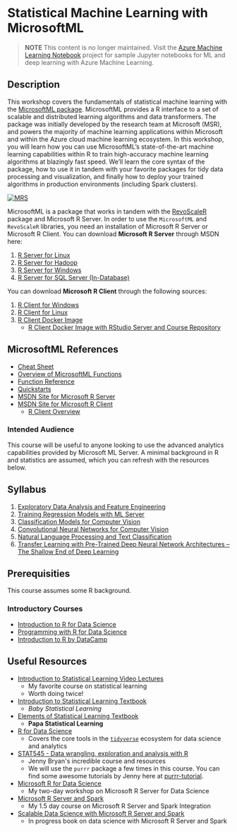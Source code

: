 Statistical Machine Learning with MicrosoftML
===============================================

> **NOTE** This content is no longer maintained. Visit the [Azure Machine Learning Notebook](https://github.com/Azure/MachineLearningNotebooks) project for sample Jupyter notebooks for ML and deep learning with Azure Machine Learning.

## Description

This workshop covers the fundamentals of statistical machine learning with the [MicrosoftML package](https://msdn.microsoft.com/en-us/microsoft-r/microsoftml-introduction). MicrosoftML provides a R interface to a set of scalable and distributed learning algorithms and data transformers. The package was initially developed by the research team at Microsoft (MSR), and powers the majority of machine learning applications within Microsoft and within the Azure cloud machine learning ecosystem. In this workshop, you will learn how you can use MicrosoftML’s state-of-the-art machine learning capabilities within R to train high-accuracy machine learning algorithms at blazingly fast speed. We’ll learn the core syntax of the package, how to use it in tandem with your favorite packages for tidy data processing and visualization, and finally how to deploy your trained algorithms in production environments (including Spark clusters).

[![MRS](https://img.youtube.com/vi/arskgQaKlVs/0.jpg)](https://www.youtube.com/watch?v=arskgQaKlVs)

MicrosoftML is a package that works in tandem with the [RevoScaleR](https://msdn.microsoft.com/en-us/microsoft-r/scaler-getting-started) package and Microsoft R Server. In order to use the `MicrosoftML` and `RevoScaleR` libraries, you need an installation of Microsoft R Server or Microsoft R Client. You can download **Microsoft R Server** through MSDN here: 

1. [R Server for Linux](https://msdn.microsoft.com/en-us/microsoft-r/rserver-install-linux-server)
2. [R Server for Hadoop](https://msdn.microsoft.com/en-us/microsoft-r/rserver-install-hadoop)
3. [R Server for Windows](https://msdn.microsoft.com/en-us/microsoft-r/rserver-install-windows)
4. [R Server for SQL Server (In-Database)](https://docs.microsoft.com/en-us/sql/advanced-analytics/r/set-up-sql-server-r-services-in-database)

You can download **Microsoft R Client** through the following sources:

1. [R Client for Windows](https://msdn.microsoft.com/en-us/microsoft-r/r-client-install-windows)
2. [R Client for Linux](https://msdn.microsoft.com/en-us/microsoft-r/r-client-install-linux)
3. [R Client Docker Image](https://github.com/akzaidi/mrclient-docker)
	- [R Client Docker Image with RStudio Server and Course Repository](https://github.com/akzaidi/mrclient-rstudio)

## MicrosoftML References

+ [Cheat Sheet](https://msdn.microsoft.com/en-us/microsoft-r/microsoftml-algorithm-cheat-sheet)
+ [Overview of MicrosoftML Functions](https://msdn.microsoft.com/en-us/microsoft-r/overview-microsoftml-functions)
+ [Function Reference](https://msdn.microsoft.com/en-us/microsoft-r/microsoftml/microsoftml)
+ [Quickstarts](https://msdn.microsoft.com/en-us/microsoft-r/microsoftml-quickstarts)
+ [MSDN Site for Microsoft R Server](https://msdn.microsoft.com/en-us/microsoft-r/)
+ [MSDN Site for Microsoft R Client](https://msdn.microsoft.com/en-us/microsoft-r/r-client)
	* [R Client Overview](https://channel9.msdn.com/blogs/MicrosoftR/Microsoft-Introduces-new-free-Microsoft-R-Client)

### Intended Audience

This course will be useful to anyone looking to use the advanced analytics capabilities provided by Microsoft ML Server. A minimal background in R and statistics are assumed, which you can refresh with the resources below.

## Syllabus

1. [Exploratory Data Analysis and Feature Engineering](https://azure.github.io/learnAnalytics-MicrosoftML/exploratory-data-analysis-and-feature-engineering.html)
1. [Training Regression Models with ML Server](https://azure.github.io/learnAnalytics-MicrosoftML/regression-models.html)
1. [Classification Models for Computer Vision](https://azure.github.io/learnAnalytics-MicrosoftML/classification-models-for-computer-vision.html)
1. [Convolutional Neural Networks for Computer Vision](https://azure.github.io/learnAnalytics-MicrosoftML/convolutional-neural-networks-for-computer-vision.html)
1. [Natural Language Processing and Text Classification](https://azure.github.io/learnAnalytics-MicrosoftML/natural-language-processing.html)
1. [Transfer Learning with Pre-Trained Deep Neural Network Architectures – The Shallow End of Deep Learning](https://azure.github.io/learnAnalytics-MicrosoftML/transfer-learning-with-pre-trained-deep-neural-network-architectures-the-shallow-end-of-deep-learning.html)

## Prerequisities

This course assumes some R background.

### Introductory Courses

+ [Introduction to R for Data Science](https://www.edx.org/course/introduction-r-data-science-microsoft-dat204x-6)
+ [Programming with R for Data Science](https://www.edx.org/course/programming-r-data-science-microsoft-dat209x-5)
+ [Introduction to R by DataCamp](https://www.datacamp.com/courses/free-introduction-to-r)

## Useful Resources

+ [Introduction to Statistical Learning Video Lectures](https://lagunita.stanford.edu/courses/HumanitiesSciences/StatLearning/Winter2016/about)
	* My favorite course on statistical learning
	* Worth doing twice!
+ [Introduction to Statistical Learning Textbook](http://www-bcf.usc.edu/~gareth/ISL/)
	* _Baby Statistical Learning_
+ [Elements of Statistical Learning Textbook](http://statweb.stanford.edu/~tibs/ElemStatLearn/)
	* **Papa Statistical Learning**
+ [R for Data Science](http://r4ds.had.co.nz/)
	* Covers the core tools in the [`tidyverse`](http://tidyverse.org/) ecosystem for data science and analytics
+ [STAT545 - Data wrangling, exploration and analysis with R](http://stat545.com/)
	* Jenny Bryan's incredible course and resources
	* We will use the `purrr` package a few times in this course. You can find some awesome tutorials by Jenny here at [purrr-tutorial](https://jennybc.github.io/purrr-tutorial/).
+ [Microsoft R for Data Science](https://github.com/Azure/LearnAnalytics-mr4ds)
	* My two-day workshop on Microsoft R Server for Data Science
+ [Microsoft R Server and Spark](https://github.com/Azure/LearnAnalytics-mrs-spark)
	* My 1.5 day course on Microsoft R Server and Spark Integration
+ [Scalable Data Science with Microsoft R Server and Spark](https://bookdown.org/alizaidi/mrs-spark-ml/)
	* In progress book on data science with Microsoft R Server and Spark
